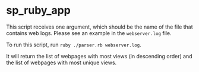 # sp_ruby_app

This script receives one argument, which should be the name of the file that contains web logs. Please see an example in the `webserver.log` file.

To run this script, run `ruby ./parser.rb webserver.log`.

It will return the list of webpages with most views (in descending order) and the list of webpages with most unique views.
